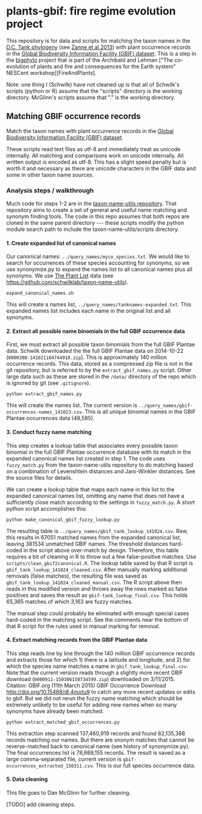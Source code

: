 plants-gbif: fire regime evolution project
==========================================

This repository is for data and scripts for matching the taxon names in the [D.C. Tank phylogeny][TankTree] (see [Zanne et al 2013][Zanne-etal-2013]) with plant occurrence records in the [Global Biodiversity Information Facility (GBIF) dataset][GBIF]. This is a step in the [bigphylo][bigphylo] project that is part of the Archibald and Lehman ["The co-evolution of plants and fire and consequences for the Earth system" NESCent workshop][FireAndPlants].

Note: one thing I (Schwilk) have not cleaned up is that all of Schwilk's scripts (python or R) assume that the "scripts" directory is the working directory. McGlinn's scripts assume that "." is the working directory.

Matching GBIF occurrence records
--------------------------------

Match the taxon names with plant occurrence records in the [Global Biodiversity Information Facility (GBIF) dataset][GBIF]. 

These scripts read text files as utf-8 and immediately treat as unicode internally. All matching and comparisons work on unicode internally. All written output is encoded as utf-8. This has a slight speed penalty but is worth it and necessary as there are unicode characters in the GBIF data and some in other taxon name sources.

### Analysis steps / walkthrough ###

Much code for steps 1-2 are in the [taxon-name-utils repository](https://github.com/schwilklab/taxon-name-utils). That repository aims to create a set of general and useful name matching and synonym finding tools. The code in this repo assumes that both repos are cloned in the same parent directory --- these scripts modify the python module search path to include the taxon-name-utils/scripts directory.

#### 1. Create expanded list of canonical names ####

Our canonical names: `../query_names/myco_species.txt`.  We would like to search for occurrences of these species accounting for synonyms, so we use synonymize.py to expand the names list to all canonical names plus all synonyms. We use [The Plant List][TPL] data (see https://github.com/schwilklab/taxon-name-utils).

```
expand_canonical_names.sh
```

This will create a names list, `../query_names/tanknames-expanded.txt`. This expanded names list includes each name in the original list and all synonyms.

#### 2. Extract all possible name binomials in the full GBIF occurrence data ####

First, we must extract all possible taxon binomials from the full GBIF Plantae data. Schwilk downloaded the the full GBIF Plantae data on 2014-10-22 (`0000380-141021104744918.zip`). This is approximately 140 million occurrence records. This data, stored as a compressed zip file is not in the git repository, but is referred to by the `extract_gbif_names.py` script. Other large data such as these are stored in the `/data/` directory of the repo which is ignored by git (see `.gitignore`).

```
python extract_gbif_names.py
```

This will create the names list. The current version is `../query_names/gbif-occurrences-names_141023.csv`. This is all unique binomial names in the GBIF Plantae occurrences data (48,585).

#### 3. Conduct fuzzy name matching ####

This step creates a lookup table that associates every possible taxon binomial in the full GBIF Plantae occurrence database with its match in the expanded canonical names list created in step 1. The code uses `fuzzy_match.py` from the taxon-name-utils repository to do matching based on a combination of Levenshtein distances and Jaro-Winkler distances. See the source files for details.

We can create a lookup table that maps each name in this list to the expanded canonical names list, omitting any name that does not have a sufficiently close match according to the settings in `fuzzy_match.py`. A short python script accomplishes this:

```
python make_canonical_gbif_fuzzy_lookup.py
```

The resulting table is `../query_names/gbif_tank_lookup_141024.csv`. Raw, this results in 67051 matched names from the expanded canonical list, leaving 381534 unmatched GBIF names. The threshold distances hard-coded in the script above over-match by design. Therefore, this table requires a bit of cleaning in R to throw out a few false-positive matches. Use `scripts/clean_gbif2canonical.R`. The lookup table saved by that R script is `gbif_tank_lookup_141024_cleaned.csv`.  After manually marking additional removals (false matches), the resulting file was saved as `gbif_tank_lookup_141024_cleaned_manual.csv`. The R script above then reads in this modified version and throws away the rows marked as false positives and saves the result as `gbif-tank_lookup_final.csv`. This holds 65,365 matches of which 3,163 are fuzzy matches.

The manual step could probably be eliminated with enough special cases hard-coded in the matching script. See the comments near the bottom of that R script for the rules used in manual marking for removal.

#### 4. Extract matching records from the GBIF Plantae data ####

This step reads line by line through the 140 million GBIF occurrence records  and extracts those for which 1) there is a latitude and longitude, and 2) for which the species name matches a name in `gbif_tank_lookup_final.csv`. Note that the current version reads through a slightly more recent GBIF download (`0000911-150306150734599.zip`) downloaded on 3/11/2015. Citation: GBIF.org (11th March 2015) GBIF Occurrence Download http://doi.org/10.15468/dl.4motu9 to catch any more recent updates or edits to gbif.  But we did not rerun the fuzzy name matching which should be extremely unlikely to be useful for adding new names when so many synonyms have already been matched.

```
python extract_matched_gbif_occurrences.py

```

This extraction step scanned 137,460,919 records and found 82,135,388 records matching our names.  But there are snonym matches that cannot be reverse-matched back to canonical name (see history of synonymize.py). The final occurrences list is 78,669,155 records. The result is saved as a large comma-separated file, current version is `gbif-occurrences_extracted_150311.csv`.  This is our full species occurrence data.

#### 5. Data cleaning ####

This file goes to Dan McGlinn for further cleaning.

[TODO] add cleaning steps.

[bigphylo]: https://github.com/Fireandplants/bigphylo
[FireAndLants]: http://www.nescent.org/science/awards_summary.php?id=423
[GBIF]: http://www.gbif.org/
[TPL]: http://www.theplantlist.org/
[TankTree]: http://datadryad.org/resource/doi:10.5061/dryad.63q27/3
[Zanne-etal-2013]: http://www.nature.com/nature/journal/v506/n7486/full/nature12872.html



